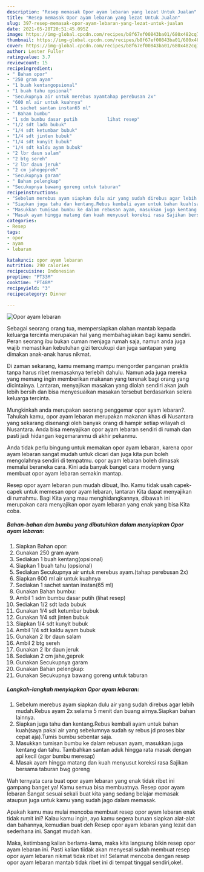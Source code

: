 ```yaml
---
description: "Resep memasak Opor ayam lebaran yang lezat Untuk Jualan"
title: "Resep memasak Opor ayam lebaran yang lezat Untuk Jualan"
slug: 397-resep-memasak-opor-ayam-lebaran-yang-lezat-untuk-jualan
date: 2021-05-28T20:51:45.095Z
image: https://img-global.cpcdn.com/recipes/b8f67ef00843ba01/680x482cq70/opor-ayam-lebaran-foto-resep-utama.jpg
thumbnail: https://img-global.cpcdn.com/recipes/b8f67ef00843ba01/680x482cq70/opor-ayam-lebaran-foto-resep-utama.jpg
cover: https://img-global.cpcdn.com/recipes/b8f67ef00843ba01/680x482cq70/opor-ayam-lebaran-foto-resep-utama.jpg
author: Lester Fuller
ratingvalue: 3.7
reviewcount: 15
recipeingredient:
- " Bahan opor"
- "250 gram ayam"
- "1 buah kentangopsional"
- "1 buah tahu opsional"
- "Secukupnya air untuk merebus ayamtahap perebusan 2x"
- "600 ml air untuk kuahnya"
- "1 sachet santan instan65 ml"
- " Bahan bumbu"
- "1 sdm bumbu dasar putih           lihat resep"
- "1/2 sdt lada bubuk"
- "1/4 sdt ketumbar bubuk"
- "1/4 sdt jinten bubuk"
- "1/4 sdt kunyit bubuk"
- "1/4 sdt kaldu ayam bubuk"
- "2 lbr daun salam"
- "2 btg sereh"
- "2 lbr daun jeruk"
- "2 cm jahegeprek"
- "Secukupnya garam"
- " Bahan pelengkap"
- "Secukupnya bawang goreng untuk taburan"
recipeinstructions:
- "Sebelum merebus ayam siapkan dulu air yang sudah direbus agar lebih mudah.Rebus ayam 2x selama 5 menit dan buang airnya.Siapkan bahan lainnya."
- "Siapkan juga tahu dan kentang.Rebus kembali ayam untuk bahan kuah(saya pakai air yang sebelumnya sudah sy rebus jd proses biar cepat aja).Tumis bumbu sebentar saja."
- "Masukkan tumisan bumbu ke dalam rebusan ayam, masukkan juga kentang dan tahu. Tambahkan santan aduk hingga rata masak dengan api kecil (agar bumbu meresap)"
- "Masak ayam hingga matang dan kuah menyusut koreksi rasa Sajikan bersama taburan bwg goreng"
categories:
- Resep
tags:
- opor
- ayam
- lebaran

katakunci: opor ayam lebaran 
nutrition: 290 calories
recipecuisine: Indonesian
preptime: "PT33M"
cooktime: "PT48M"
recipeyield: "3"
recipecategory: Dinner

---
```



![Opor ayam lebaran](https://img-global.cpcdn.com/recipes/b8f67ef00843ba01/680x482cq70/opor-ayam-lebaran-foto-resep-utama.jpg)

Sebagai seorang orang tua, mempersiapkan olahan mantab kepada keluarga tercinta merupakan hal yang membahagiakan bagi kamu sendiri. Peran seorang ibu bukan cuman menjaga rumah saja, namun anda juga wajib memastikan kebutuhan gizi tercukupi dan juga santapan yang dimakan anak-anak harus nikmat.

Di zaman  sekarang, kamu memang mampu mengorder panganan praktis tanpa harus ribet memasaknya terlebih dahulu. Namun ada juga mereka yang memang ingin memberikan makanan yang terenak bagi orang yang dicintainya. Lantaran, menyajikan masakan yang diolah sendiri akan jauh lebih bersih dan bisa menyesuaikan masakan tersebut berdasarkan selera keluarga tercinta. 



Mungkinkah anda merupakan seorang penggemar opor ayam lebaran?. Tahukah kamu, opor ayam lebaran merupakan makanan khas di Nusantara yang sekarang disenangi oleh banyak orang di hampir setiap wilayah di Nusantara. Anda bisa menyajikan opor ayam lebaran sendiri di rumah dan pasti jadi hidangan kegemaranmu di akhir pekanmu.

Anda tidak perlu bingung untuk memakan opor ayam lebaran, karena opor ayam lebaran sangat mudah untuk dicari dan juga kita pun boleh mengolahnya sendiri di tempatmu. opor ayam lebaran boleh dimasak memalui beraneka cara. Kini ada banyak banget cara modern yang membuat opor ayam lebaran semakin mantap.

Resep opor ayam lebaran pun mudah dibuat, lho. Kamu tidak usah capek-capek untuk memesan opor ayam lebaran, lantaran Kita dapat menyajikan di rumahmu. Bagi Kita yang mau menghidangkannya, dibawah ini merupakan cara menyajikan opor ayam lebaran yang enak yang bisa Kita coba.

<!--inarticleads1-->

##### Bahan-bahan dan bumbu yang dibutuhkan dalam menyiapkan Opor ayam lebaran:

1. Siapkan  Bahan opor:
1. Gunakan 250 gram ayam
1. Sediakan 1 buah kentang(opsional)
1. Siapkan 1 buah tahu (opsional)
1. Sediakan Secukupnya air untuk merebus ayam.(tahap perebusan 2x)
1. Siapkan 600 ml air untuk kuahnya
1. Sediakan 1 sachet santan instan(65 ml)
1. Gunakan  Bahan bumbu:
1. Ambil 1 sdm bumbu dasar putih           (lihat resep)
1. Sediakan 1/2 sdt lada bubuk
1. Gunakan 1/4 sdt ketumbar bubuk
1. Gunakan 1/4 sdt jinten bubuk
1. Siapkan 1/4 sdt kunyit bubuk
1. Ambil 1/4 sdt kaldu ayam bubuk
1. Gunakan 2 lbr daun salam
1. Ambil 2 btg sereh
1. Gunakan 2 lbr daun jeruk
1. Sediakan 2 cm jahe,geprek
1. Gunakan Secukupnya garam
1. Gunakan  Bahan pelengkap:
1. Gunakan Secukupnya bawang goreng untuk taburan




<!--inarticleads2-->

##### Langkah-langkah menyiapkan Opor ayam lebaran:

1. Sebelum merebus ayam siapkan dulu air yang sudah direbus agar lebih mudah.Rebus ayam 2x selama 5 menit dan buang airnya.Siapkan bahan lainnya.
1. Siapkan juga tahu dan kentang.Rebus kembali ayam untuk bahan kuah(saya pakai air yang sebelumnya sudah sy rebus jd proses biar cepat aja).Tumis bumbu sebentar saja.
1. Masukkan tumisan bumbu ke dalam rebusan ayam, masukkan juga kentang dan tahu. Tambahkan santan aduk hingga rata masak dengan api kecil (agar bumbu meresap)
1. Masak ayam hingga matang dan kuah menyusut koreksi rasa Sajikan bersama taburan bwg goreng




Wah ternyata cara buat opor ayam lebaran yang enak tidak ribet ini gampang banget ya! Kamu semua bisa membuatnya. Resep opor ayam lebaran Sangat sesuai sekali buat kita yang sedang belajar memasak ataupun juga untuk kamu yang sudah jago dalam memasak.

Apakah kamu mau mulai mencoba membuat resep opor ayam lebaran enak tidak rumit ini? Kalau kamu ingin, ayo kamu segera buruan siapkan alat-alat dan bahannya, kemudian buat deh Resep opor ayam lebaran yang lezat dan sederhana ini. Sangat mudah kan. 

Maka, ketimbang kalian berlama-lama, maka kita langsung bikin resep opor ayam lebaran ini. Pasti kalian tiidak akan menyesal sudah membuat resep opor ayam lebaran nikmat tidak ribet ini! Selamat mencoba dengan resep opor ayam lebaran mantab tidak ribet ini di tempat tinggal sendiri,oke!.


